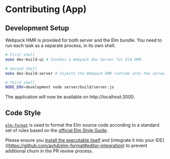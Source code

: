 # Contributing (App)

## Development Setup

Webpack HMR is provided for both server and the Elm bundle. You need to run each task as a separate process, in its own shell.

```bash
# First shell
make dev-build-ui # Invokes a Webpack Dev Server for Elm HMR.

# Second shell
make dev-build-server # Injects the Webpack HMR runtime into the server bundle.

# Third shell
NODE_ENV=development node server/build/server.js
```

The application will now be available on http://localhost:3000.

## Code Style

[`elm-format`](https://github.com/avh4/elm-format) is used to format the Elm source code according to a standard set of rules based on the [official Elm Style Guide](http://elm-lang.org/docs/style-guide).

Please ensure you [install the executable itself](https://github.com/avh4/elm-format#installation-) and  [integrate it into your IDE]((https://github.com/avh4/elm-format#editor-integration) to prevent additional churn in the PR review process.
